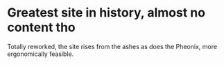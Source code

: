 # Greatest site in history, almost no content tho

Totally reworked, the site rises from the ashes as does the Pheonix, more ergonomically feasible.
